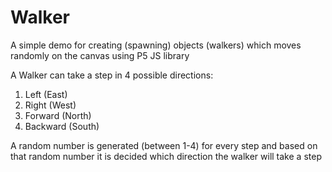# Walker
A simple demo for creating (spawning) objects (walkers) which moves randomly on the canvas using P5 JS library

A Walker can take a step in 4 possible directions:
1. Left (East)
2. Right (West)
3. Forward (North)
4. Backward (South)

A random number is generated (between 1-4) for every step and based on that random number it is decided which direction the walker will take a step
